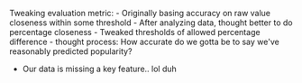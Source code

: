 Tweaking evaluation metric:
    - Originally basing accuracy on raw value closeness within some threshold
    - After analyzing data, thought better to do percentage closeness
    - Tweaked thresholds of allowed percentage difference
        - thought process: How accurate do we gotta be to say we've reasonably predicted popularity?

- Our data is missing a key feature.. lol duh
